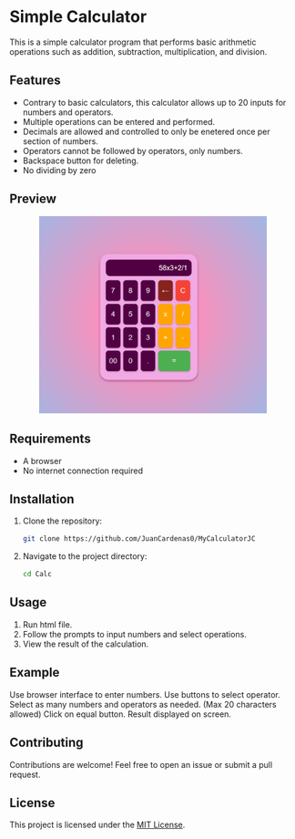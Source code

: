 # Simple Calculator

This is a simple calculator program that performs basic arithmetic operations such as addition, subtraction, multiplication, and division.

## Features

- Contrary to basic calculators, this calculator allows up to 20 inputs for numbers and operators.
- Multiple operations can be entered and performed.
- Decimals are allowed and controlled to only be enetered once per section of numbers.
- Operators cannot be followed by operators, only numbers.
- Backspace button for deleting.
- No dividing by zero

## Preview

<p align="center">
    <img src="CalcPreview.png" width="400"/>
</p>

## Requirements

- A browser
- No internet connection required

## Installation

1. Clone the repository:
   ```bash
   git clone https://github.com/JuanCardenas0/MyCalculatorJC
   ```
2. Navigate to the project directory:
   ```bash
   cd Calc
   ```

## Usage

1. Run html file.
2. Follow the prompts to input numbers and select operations.
3. View the result of the calculation.

## Example

Use browser interface to enter numbers.
Use buttons to select operator.
Select as many numbers and operators as needed. (Max 20 characters allowed)
Click on equal button.
Result displayed on screen.

## Contributing

Contributions are welcome! Feel free to open an issue or submit a pull request.

## License

This project is licensed under the [MIT License](LICENSE).
